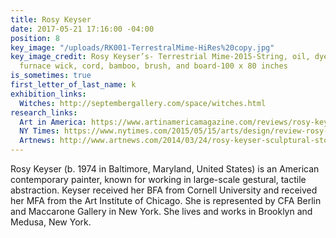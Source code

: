 ```yaml
---
title: Rosy Keyser
date: 2017-05-21 17:16:00 -04:00
position: 8
key_image: "/uploads/RK001-TerrestralMime-HiRes%20copy.jpg"
key_image_credit: Rosy Keyser’s- Terrestrial Mime-2015-String, oil, dye, acrylic enamel,
  furnace wick, cord, bamboo, brush, and board-100 x 80 inches
is_sometimes: true
first_letter_of_last_name: k
exhibition_links:
  Witches: http://septembergallery.com/space/witches.html
research_links:
  Art in America: https://www.artinamericamagazine.com/reviews/rosy-keyser/
  NY Times: https://www.nytimes.com/2015/05/15/arts/design/review-rosy-keyser-the-hell-bitch.html
  Artnews: http://www.artnews.com/2014/03/24/rosy-keyser-sculptural-stories-that-never-end/
---
```


Rosy Keyser (b. 1974 in Baltimore, Maryland, United States) is an American contemporary painter, known for working in large-scale gestural, tactile abstraction. Keyser received her BFA from Cornell University and received her MFA from the Art Institute of Chicago. She is represented by CFA Berlin and Maccarone Gallery in New York. She lives and works in Brooklyn and Medusa, New York.